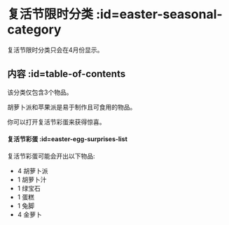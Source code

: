 # 复活节限时分类 :id=easter-seasonal-category

复活节限时分类只会在4月份显示。

## 内容 :id=table-of-contents

该分类仅包含3个物品。

胡萝卜派和苹果派是易于制作且可食用的物品。

你可以打开复活节彩蛋来获得惊喜。

#### 复活节彩蛋 :id=easter-egg-surprises-list

复活节彩蛋可能会开出以下物品:

- 4 胡萝卜派
- 1 胡萝卜汁
- 1 绿宝石
- 1 蛋糕
- 1 兔脚
- 4 金萝卜

